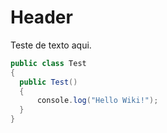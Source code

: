 <!-- TITLE: Home -->
<!-- SUBTITLE: Um resumo rápido da Wiki -->

# Header
Teste de texto aqui.


```csharp
public class Test
{
  public Test()
  {
	  console.log("Hello Wiki!");
  }
}
```